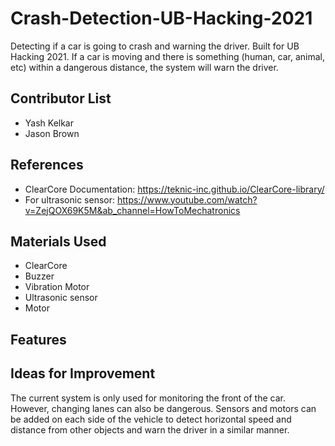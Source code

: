 # Crash-Detection-UB-Hacking-2021
Detecting if a car is going to crash and warning the driver. Built for UB Hacking 2021. If a car is moving and there is something (human, car, animal, etc) within a dangerous distance, the system will warn the driver. 

## Contributor List
- Yash Kelkar
- Jason Brown

## References
- ClearCore Documentation: https://teknic-inc.github.io/ClearCore-library/
- For ultrasonic sensor: https://www.youtube.com/watch?v=ZejQOX69K5M&ab_channel=HowToMechatronics

## Materials Used
- ClearCore
- Buzzer
- Vibration Motor
- Ultrasonic sensor
- Motor

## Features


## Ideas for Improvement
The current system is only used for monitoring the front of the car. However, changing lanes can also be dangerous. Sensors and motors can be added on each side of the vehicle to detect horizontal speed and distance from other objects and warn the driver in a similar manner.
